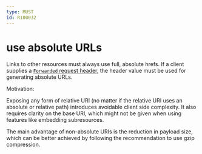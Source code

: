 ```yaml
---
type: MUST
id: R100032
---
```


# use absolute URLs

Links to other resources must always use full, absolute hrefs.
If a client supplies a [`Forwarded` request header](2040_must-support-forwarded-header.md), the header value must be used for generating absolute URLs.

Motivation:

Exposing any form of relative URI (no matter if the relative URI uses an absolute or relative path)
introduces avoidable client side complexity.
It also requires clarity on the base URI, which might not be given when using features like embedding subresources.

The main advantage of non-absolute URIs is the reduction in payload size, which can be better achieved by following the recommendation to use gzip compression.
